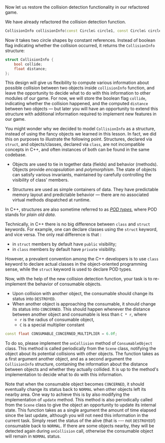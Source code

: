 Now let us restore the collision detection functionality in our refactored game.

We have already refactored the collision detection function.

```c++
CollisionInfo collisionInfo(const Circle& circle1, const Circle& circle2);
```

Now it takes two circle shapes by constant references.
Instead of boolean flag indicating whether the collision occurred,
it returns the `CollisionInfo` structure:

```c++
struct CollisionInfo {
    bool collide;
    float distance;
};
```

This design will give us flexibility to compute various information
about possible collision between two objects inside `collisionInfo` function,
and leave the opportunity to decide what to do with this information to other modules of our game.
For now, we will store the boolean flag `collide`, indicating whether the collision happened,
and the computed `distance` between two objects — but later you
will have an opportunity to extend this structure
with additional information required to implement new features in our game.

You might wonder why we decided to model `CollisionInfo` as a structure,
instead of using the fancy objects we learned in this lesson.
In fact, we did this on purposes to illustrate the following point.
Structures, declared via `struct`, and objects/classes, declared via `class`,
are not incompatible concepts in C++,
and often instances of both can be found in the same codebase.

* Objects are used to tie in together data (fields) and behavior (methods).
  Objects provide _encapsulation_ and _polymorphism_.
  The state of objects can satisfy various invariants,
  maintained by carefully controlling the visibility of class' members.

* Structures are used as simple containers of data.
  They have predictable memory layout and predictable behavior —
  there are no associated virtual methods dispatched at runtime.

In C++, structures are also sometime referred
to as [_POD types_]((https://en.wikipedia.org/wiki/Passive_data_structure)),
where POD stands for _plain old data_.

<div class="hint">

Technically, in C++ there is no big difference between `class` and `struct` keywords.
For example, one can declare classes using the `struct` keyword, and vice versa.
The only real difference is that :
* in `struct` members by default have `public` visibility;
* in `class`  members by default have `private` visibility.

However, a prevalent convention among the C++ developers is
to use `class` keyword to declare actual classes in the object-oriented programming sense,
while the `struct` keyword is used to declare POD types.

</div>

Now, with the help of the new collision detection function, 
your task is to re-implement the behavior of consumable objects.
- Upon collision with another object, the consumable should change its status into `DESTROYED`.
- When another object is approaching the consumable, it should change its status into `CONCERNED`.
  This should happen whenever the distance between another object and consumable is less than `C * r`, where
  - `r` is the radius of consumable object,
  - `C` is a special multiplier constant

```c++
const float CONSUMABLE_CONCERNED_MULTIPLIER = 6.0f;
```

To do so, please implement the `onCollision` method of `ConsumableObject` class.
This method is called periodically from the `Scene` class, notifying the object
about its potential collisions with other objects.
The function takes as a first argument another object, 
and as a second argument the `CollisionInfo` structure, 
containing the information about the distance between objects 
and whether they actually collided.
It is up to the method's implementation to decide what to do with this information.

Note that when the consumable object becomes `CONCERNED`, it should eventually 
change its status back to `NORMAL` when other objects left its nearby area. 
One way to achieve this is by also modifying the implementation of `update` method. 
This method is also periodically called from the `Scene` class to give 
the object an opportunity to update its internal state.
This function takes as a single argument the amount of time elapsed since the last update,
although you will not need this information in the current task.
Simply reset the status of the alive (that is --- not `DESTROYED`!) consumable back to `NORMAL`.
If there are some objects nearby, they will be detected again during `onCollision` call, 
otherwise the consumable object will remain in `NORMAL` status.
